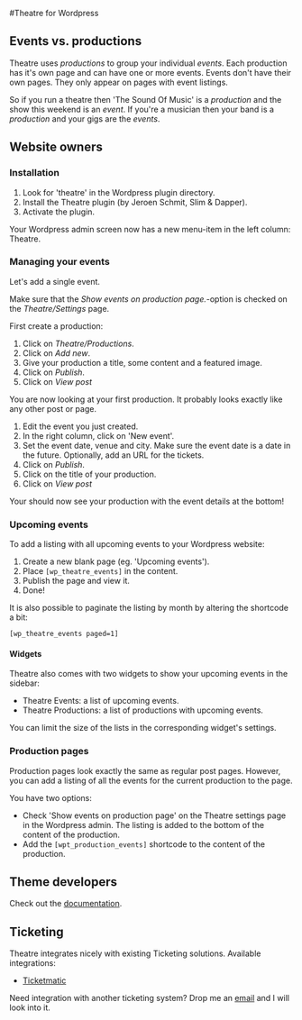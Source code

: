 #Theatre for Wordpress

## Events vs. productions

Theatre uses _productions_ to group your individual _events_. 
Each production has it's own page and can have one or more events. 
Events don't have their own pages. They only appear on pages with event listings.

So if you run a theatre then 'The Sound Of Music' is a _production_ and the show this weekend is an _event_.
If you're a musician then your band is a _production_ and your gigs are the _events_.

## Website owners

### Installation

1. Look for 'theatre' in the Wordpress plugin directory.
1. Install the Theatre plugin (by Jeroen Schmit, Slim & Dapper).
1. Activate the plugin.

Your Wordpress admin screen now has a new menu-item in the left column: Theatre.

### Managing your events

Let's add a single event.

Make sure that the _Show events on production page._-option is checked on the _Theatre/Settings_ page.

First create a production:

1. Click on _Theatre/Productions_.
1. Click on _Add new_.
1. Give your production a title, some content and a featured image.
1. Click on _Publish_.
1. Click on _View post_

You are now looking at your first production. It probably looks exactly like any other post or page.

1. Edit the event you just created.
1. In the right column, click on 'New event'.
1. Set the event date, venue and city. Make sure the event date is a date in the future. Optionally, add an URL for the tickets. 
1. Click on _Publish_.
1. Click on the title of your production.
1. Click on _View post_

Your should now see your production with the event details at the bottom!

### Upcoming events

To add a listing with all upcoming events to your Wordpress website:

1. Create a new blank page (eg. 'Upcoming events').
1. Place `[wp_theatre_events]` in the content.
1. Publish the page and view it.
1. Done!

It is also possible to paginate the listing by month by altering the shortcode a bit:

    [wp_theatre_events paged=1]

#### Widgets

Theatre also comes with two widgets to show your upcoming events in the sidebar:

* Theatre Events: a list of upcoming events. 
* Theatre Productions: a list of productions with upcoming events. 

You can limit the size of the lists in the corresponding widget's settings.

### Production pages

Production pages look exactly the same as regular post pages. However, you can add a listing of all the events for the current production to the page. 

You have two options:

* Check 'Show events on production page' on the Theatre settings page in the Wordpress admin. The listing is added to the bottom of the content of the production.
* Add the `[wpt_production_events]` shortcode to the content of the production.

## Theme developers

Check out the [documentation](/wiki).

## Ticketing

Theatre integrates nicely with existing Ticketing solutions. Available integrations:

* [Ticketmatic](http://slimndap.com/product/ticketmatic-voor-wordpress/)

Need integration with another ticketing system? Drop me an [email](mailto:jeroen@slimndap.com) and I will look into it.

